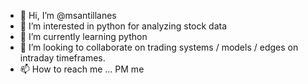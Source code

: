 - 👋 Hi, I’m @msantillanes
- 👀 I’m interested in python for analyzing stock data
- 🌱 I’m currently learning python
- 💞️ I’m looking to collaborate on trading systems / models / edges on intraday timeframes.
- 📫 How to reach me ... PM me

<!---
msantillanes/msantillanes is a ✨ special ✨ repository because its `README.md` (this file) appears on your GitHub profile.
You can click the Preview link to take a look at your changes.
--->
